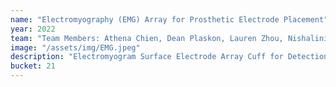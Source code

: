 ```yaml
---
name: "Electromyography (EMG) Array for Prosthetic Electrode Placement"
year: 2022
team: "Team Members: Athena Chien, Dean Plaskon, Lauren Zhou, Nishalini Shanmugan, Yoon Jae Lee"
image: "/assets/img/EMG.jpeg"
description: "Electromyogram Surface Electrode Array Cuff for Detection of Bicep and Triceps Activation. Uses an array of 15 custom designed PCB electrodes (8 bicep, 7 tricep) measuring simultaneously to an arduino to determine ideal electrode placement for upper arm prosthetics."
bucket: 21
---
```

